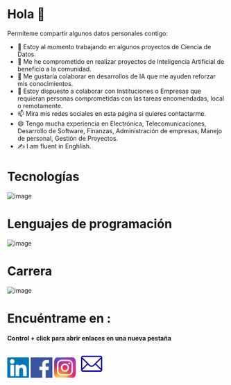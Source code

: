 # Hola  👋
Permíteme compartir algunos datos personales contigo:

- 🔭 Estoy al momento trabajando en algunos proyectos de Ciencia de Datos.
- 🌱 Me he comprometido en realizar proyectos de Inteligencia Artificial de beneficio a la comunidad.
- 👯 Me gustaría colaborar en desarrollos de IA que me ayuden reforzar mis conocimientos.
- 🤔 Estoy dispuesto a colaborar con Instituciones o Empresas que requieran personas comprometidas con las tareas encomendadas, local o remotamente.
- 📫 Mira mis redes sociales en esta página si quieres contactarme.
- 😄 Tengo mucha experiencia en Electrónica, Telecomunicaciones, Desarrollo de Software, Finanzas, Administración de empresas, Manejo de personal, Gestión de Proyectos.
- ✍ I am fluent in Enghlish.

# Tecnologías

![image](https://github.com/user-attachments/assets/2b4bb00d-f464-4005-9608-30d104e08f22)

# Lenguajes de programación

![image](https://github.com/user-attachments/assets/daad3520-613d-4889-9440-15b56514bd64)


# Carrera

![image](https://github.com/user-attachments/assets/5fed2b32-030b-455d-bfca-9553f631ed1e)

# Encuéntrame en :
#### Control + click para abrir enlaces en una nueva pestaña

[<img src="imagenes/linkedin.png" width=50>](https://www.linkedin.com/in/dggr)
[<img src="imagenes/facebook.png" width=50>](https://www.facebook.com/profile.php?id=100014018225302)
[<img src="imagenes/instagram.jpg" width=50>](https://www.instagram.com/diegogalarza1949/)
[<img src="imagenes/email.png" width=65>]( )








